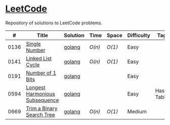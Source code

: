 # [LeetCode](https://leetcode.com/problemset/all/)
Repository of solutions to LeetCode problems.

|  #  | Title           |  Solution       |  Time           | Space           | Difficulty    | Tag          | Notes| 
|-----|---------------- | --------------- | --------------- | --------------- | ------------- |--------------|-----|
0136 | [Single Number](https://leetcode.com/problems/single-number/) | [golang](./golang/single-number.go) | _O(n)_       | _O(1)_          | Easy         |||
0141 | [Linked List Cycle](https://leetcode.com/problems/linked-list-cycle/) | [golang](./golang/linked-list-cycle.go) | _O(n)_ | _O(1)_ | Easy |||
0191 | [Number of 1 Bits](https://leetcode.com/problems/number-of-1-bits/) | [golang](./golang/number-of-1-bits.go) | | | Easy |||
0594 | [Longest Harmonious Subsequence](https://leetcode.com/problems/longest-harmonious-subsequence/) | [golang](./golang/longest-harmonius-subsequence.go) | | | Easy |Hash Table|[Hash Tables](https://algs4.cs.princeton.edu/34hash/)|
0669 | [Trim a Binary Search Tree](https://leetcode.com/problems/trim-a-binary-search-tree/) | [golang](./golang/trim-a-binary-search-tree.go) | _O(n)_  | _O(1)_ | Medium |||

